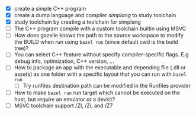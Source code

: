 - [x] create a simple C++ program
- [x] create a dump language and compiler *simplang* to study toolchain
- [x] study toolchain by creating a toolchain for simplang
- [ ] The C++ program compile with a custom toolchain builtin using MSVC
- [ ] How does gazelle knows the path to the source workspace to modify the BUILD when run using `bazel run` (since default cwd is the build tree)?
- [ ] You can select C++ feature without specify compiler-specific flags. E.g debug info, optimization, C++ version, ...
- [ ] How to package an app with the executable and depending file (.dll or assets) as one folder with a specific layout that you can run with `bazel run`
    - [ ] Try runfiles destination path can be modified in the Runfiles provider
- [ ] How to make `bazel run` run target which cannot be executed on the host, but require an emulator or a devkit?
- [ ] MSVC toolchain support /ZI, /Zi, and /Z7